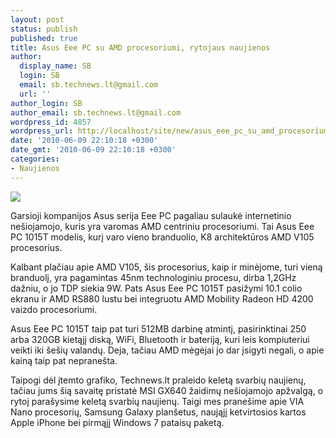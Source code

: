 ```yaml
---
layout: post
status: publish
published: true
title: Asus Eee PC su AMD procesoriumi, rytojaus naujienos
author:
  display_name: SB
  login: SB
  email: sb.technews.lt@gmail.com
  url: ''
author_login: SB
author_email: sb.technews.lt@gmail.com
wordpress_id: 4857
wordpress_url: http://localhost/site/new/asus_eee_pc_su_amd_procesoriumi_rytojaus_naujienos/
date: '2010-06-09 22:10:18 +0300'
date_gmt: '2010-06-09 22:10:18 +0300'
categories:
- Naujienos
---
```

<div class="imgright"><img src="http://t2.gstatic.com/images?q=tbn:ep-m7jiKVSmw0M:http://www.laptoppicker.com/archives/asus-eee-2g-surf-laptop.jpg"  /></div>
<p>Garsioji kompanijos Asus serija Eee PC pagaliau sulaukė internetinio nešiojamojo, kuris yra varomas AMD centriniu procesoriumi. Tai Asus Eee PC 1015T modelis, kurį varo vieno branduolio, K8 architektūros AMD V105 procesorius.</p>
<p>Kalbant plačiau apie AMD V105, šis procesorius, kaip ir minėjome, turi vieną branduolį, yra pagamintas 45nm technologiniu procesu, dirba 1,2GHz dažniu, o jo TDP siekia 9W. Pats Asus Eee PC 1015T pasižymi 10.1 colio ekranu ir AMD RS880 lustu bei integruotu AMD Mobility Radeon HD 4200 vaizdo procesoriumi.</p>
<p>Asus Eee PC 1015T taip pat turi 512MB darbinę atmintį, pasirinktinai 250 arba 320GB kietąjį diską, WiFi, Bluetooth ir bateriją, kuri leis kompiuteriui veikti iki šešių valandų. Deja, tačiau AMD mėgėjai jo dar įsigyti negali, o apie kainą taip pat nepranešta.</p>
<p>Taipogi dėl įtemto grafiko, Technews.lt praleido keletą svarbių naujienų, tačiau jums šią savaitę pristatė MSI GX640 žaidimų nešiojamojo apžvalgą, o rytoj parašysime keletą svarbių naujienų. Taigi mes pranešime apie VIA Nano procesorių, Samsung Galaxy planšetus, naująjį ketvirtosios kartos Apple iPhone bei pirmąjį Windows 7 pataisų paketą.<br /></p>

